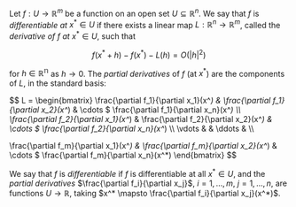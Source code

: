 Let $f: U \to \mathbb{R}^m$ be a function on an open set $U \subseteq \mathbb{R}^n$. We say that $f$ is *differentiable at* $x^* \in U$ if there exists a linear map $L: \mathbb{R}^n \to \mathbb{R}^m$, called the *derivative of* $f$ *at* $x^* \in U$, such that

$$
f(x^* + h) - f(x^*) - L(h) = O(|h|^2)
$$

for $h \in \mathbb{R^n}$ as $h \to 0$. The *partial derivatives* of $f$ (at $x^*$) are the components of $L$, in the standard basis:

$$
L = \begin{bmatrix}
\frac{\partial f_1}{\partial x_1}(x^*) & \frac{\partial f_1}{\partial x_2}(x^*) & \cdots $ \frac{\partial f_1}{\partial x_n}(x^*)  \\\\
\frac{\partial f_2}{\partial x_1}(x^*) & \frac{\partial f_2}{\partial x_2}(x^*) & \cdots $ \frac{\partial f_2}{\partial x_n}(x^*)  \\\\
\vdots & & \ddots & \\\\

\frac{\partial f_m}{\partial x_1}(x^*) & \frac{\partial f_m}{\partial x_2}(x^*) & \cdots $ \frac{\partial f_m}{\partial x_n}(x^*) 
\end{bmatrix}
$$

We say that $f$ is *differentiable* if $f$ is differentiable at all $x^* \in U$, and the *partial derivatives* $\frac{\partial f_i}{\partial x_j}$, $i=1, \ldots, m$, $j=1, \ldots, n$, are functions $U \to \mathbb{R}$, taking $x^* \mapsto \frac{\partial f_i}{\partial x_j}(x^*)$.
